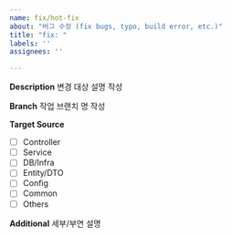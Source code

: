 ```yaml
---
name: fix/hot-fix
about: "버그 수정 (fix bugs, typo, build error, etc.)"
title: "fix: "
labels: ''
assignees: ''

---
```


**Description**
변경 대상 설명 작성

**Branch**
작업 브랜치 명 작성

**Target Source**
- [ ] Controller
- [ ] Service
- [ ] DB/Infra
- [ ] Entity/DTO
- [ ] Config
- [ ] Common
- [ ] Others

**Additional**
세부/부연 설명
